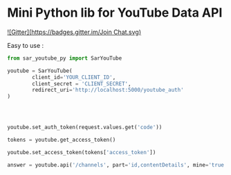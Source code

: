 Mini Python lib for YouTube Data API
==================
[![Gitter](https://badges.gitter.im/Join Chat.svg)](https://gitter.im/pROCKrammer/sar-python-youtube?utm_source=badge&utm_medium=badge&utm_campaign=pr-badge&utm_content=badge)

Easy to use :

```python
from sar_youtube_py import SarYouTube

youtube = SarYouTube(
        client_id='YOUR_CLIENT_ID',
        client_secret = 'CLIENT_SECRET',
        redirect_uri='http://localhost:5000/youtube_auth'
)




youtube.set_auth_token(request.values.get('code'))

tokens = youtube.get_access_token()

youtube.set_access_token(tokens['access_token'])

answer = youtube.api('/channels', part='id,contentDetails', mine='true')
```

